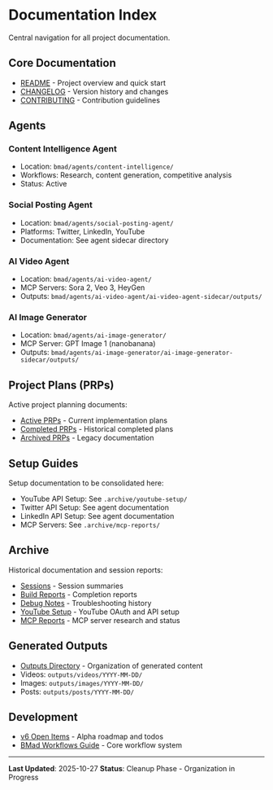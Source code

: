 # Documentation Index

Central navigation for all project documentation.

## Core Documentation

- [README](../README.md) - Project overview and quick start
- [CHANGELOG](../CHANGELOG.md) - Version history and changes
- [CONTRIBUTING](../CONTRIBUTING.md) - Contribution guidelines

## Agents

### Content Intelligence Agent
- Location: `bmad/agents/content-intelligence/`
- Workflows: Research, content generation, competitive analysis
- Status: Active

### Social Posting Agent
- Location: `bmad/agents/social-posting-agent/`
- Platforms: Twitter, LinkedIn, YouTube
- Documentation: See agent sidecar directory

### AI Video Agent
- Location: `bmad/agents/ai-video-agent/`
- MCP Servers: Sora 2, Veo 3, HeyGen
- Outputs: `bmad/agents/ai-video-agent/ai-video-agent-sidecar/outputs/`

### AI Image Generator
- Location: `bmad/agents/ai-image-generator/`
- MCP Server: GPT Image 1 (nanobanana)
- Outputs: `bmad/agents/ai-image-generator/ai-image-generator-sidecar/outputs/`

## Project Plans (PRPs)

Active project planning documents:
- [Active PRPs](../PRPs/active/) - Current implementation plans
- [Completed PRPs](../PRPs/completed/) - Historical completed plans
- [Archived PRPs](../PRPs/) - Legacy documentation

## Setup Guides

Setup documentation to be consolidated here:
- YouTube API Setup: See `.archive/youtube-setup/`
- Twitter API Setup: See agent documentation
- LinkedIn API Setup: See agent documentation
- MCP Servers: See `.archive/mcp-reports/`

## Archive

Historical documentation and session reports:
- [Sessions](../.archive/sessions/) - Session summaries
- [Build Reports](../.archive/build-reports/) - Completion reports
- [Debug Notes](../.archive/debug-notes/) - Troubleshooting history
- [YouTube Setup](../.archive/youtube-setup/) - YouTube OAuth and API setup
- [MCP Reports](../.archive/mcp-reports/) - MCP server research and status

## Generated Outputs

- [Outputs Directory](../outputs/README.md) - Organization of generated content
- Videos: `outputs/videos/YYYY-MM-DD/`
- Images: `outputs/images/YYYY-MM-DD/`
- Posts: `outputs/posts/YYYY-MM-DD/`

## Development

- [v6 Open Items](../v6-open-items.md) - Alpha roadmap and todos
- [BMad Workflows Guide](../src/modules/bmm/workflows/README.md) - Core workflow system

---

**Last Updated**: 2025-10-27
**Status**: Cleanup Phase - Organization in Progress
